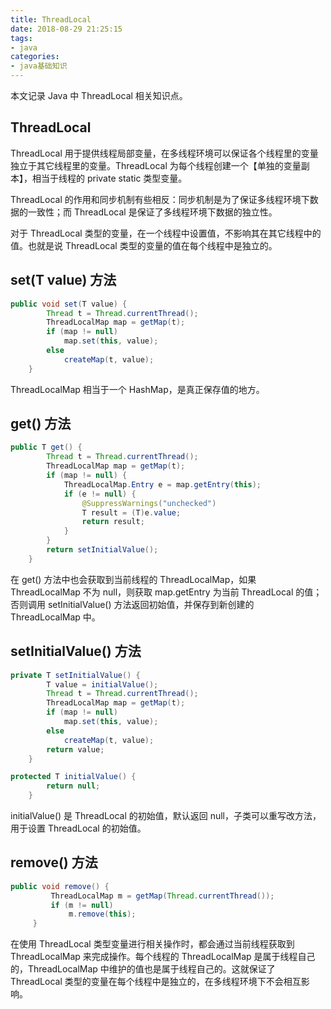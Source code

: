 ```yaml
---
title: ThreadLocal
date: 2018-08-29 21:25:15
tags: 
- java
categories: 
- java基础知识
---
```


本文记录 Java 中 ThreadLocal 相关知识点。

<!-- more -->

## ThreadLocal

ThreadLocal 用于提供线程局部变量，在多线程环境可以保证各个线程里的变量独立于其它线程里的变量。ThreadLocal 为每个线程创建一个【单独的变量副本】，相当于线程的 private static 类型变量。

ThreadLocal 的作用和同步机制有些相反：同步机制是为了保证多线程环境下数据的一致性；而 ThreadLocal 是保证了多线程环境下数据的独立性。

对于 ThreadLocal 类型的变量，在一个线程中设置值，不影响其在其它线程中的值。也就是说 ThreadLocal 类型的变量的值在每个线程中是独立的。

## set(T value) 方法

```java
public void set(T value) {
        Thread t = Thread.currentThread();
        ThreadLocalMap map = getMap(t);
        if (map != null)
            map.set(this, value);
        else
            createMap(t, value);
    }
```

ThreadLocalMap 相当于一个 HashMap，是真正保存值的地方。

## get() 方法

```java
public T get() {
        Thread t = Thread.currentThread();
        ThreadLocalMap map = getMap(t);
        if (map != null) {
            ThreadLocalMap.Entry e = map.getEntry(this);
            if (e != null) {
                @SuppressWarnings("unchecked")
                T result = (T)e.value;
                return result;
            }
        }
        return setInitialValue();
    }
```

在 get() 方法中也会获取到当前线程的 ThreadLocalMap，如果 ThreadLocalMap 不为 null，则获取 map.getEntry 为当前 ThreadLocal 的值；否则调用 setInitialValue() 方法返回初始值，并保存到新创建的 ThreadLocalMap 中。

## setInitialValue() 方法

```java
private T setInitialValue() {
        T value = initialValue();
        Thread t = Thread.currentThread();
        ThreadLocalMap map = getMap(t);
        if (map != null)
            map.set(this, value);
        else
            createMap(t, value);
        return value;
    }

protected T initialValue() {
        return null;
    }
```

initialValue() 是 ThreadLocal 的初始值，默认返回 null，子类可以重写改方法，用于设置 ThreadLocal 的初始值。

## remove() 方法

```java
public void remove() {
         ThreadLocalMap m = getMap(Thread.currentThread());
         if (m != null)
             m.remove(this);
     }
```

在使用 ThreadLocal 类型变量进行相关操作时，都会通过当前线程获取到 ThreadLocalMap 来完成操作。每个线程的 ThreadLocalMap 是属于线程自己的，ThreadLocalMap 中维护的值也是属于线程自己的。这就保证了 ThreadLocal 类型的变量在每个线程中是独立的，在多线程环境下不会相互影响。
